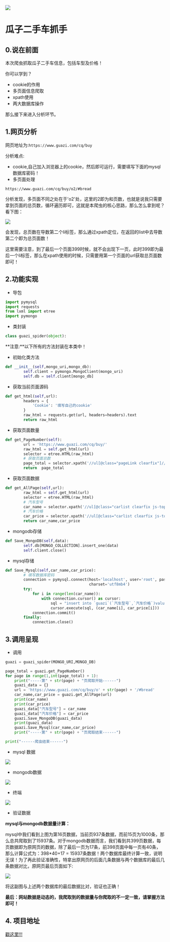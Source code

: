 
![](http://p20tr36iw.bkt.clouddn.com/guazi.png)

<!--more-->

# 瓜子二手车抓手

## 0.说在前面

本次爬虫抓取瓜子二手车信息，包括车型及价格！

你可以学到？

- cookie的作用
- 多页面信息爬取
- xpath使用
- 两大数据库操作

那么接下来进入分析环节。

## 1.网页分析

网页地址为:`https://www.guazi.com/cq/buy`

分析难点:

- cookie,自己加入浏览器上的cookie，然后即可运行，需要填写下面的mysql数据库密码！
- 多页面处理

`https://www.guazi.com/cq/buy/o2/#bread`

分析发现，多页面不同之处在于'o2'处，这里的2即为和页数，也就是说我只需要拿到页面的总页数，循环遍历即可，这就是本爬虫的核心思路，那么怎么拿到呢？看下图：

![](http://p20tr36iw.bkt.clouddn.com/guazi.png)

会发现，总页数在导数第二个li标签，那么通过xpath定位，在返回的list中去导数第二个即为总页面数！

这里需要注意，到了最后一个页面399时候，就不会出现下一页，此时399即为最后一个li标签，那么在xpath使用的时候，只需要用第一个页面的url获取总页面数即可！

## 2.功能实现

- 导包

```python
import pymysql
import requests
from lxml import etree
import pymongo
```

- 类封装

```python
class guazi_spider(object):
```

**注意:**以下所有的方法封装在本类中！

- 初始化类方法

```python
def __init__(self,mongo_uri,mongo_db):
        self.client = pymongo.MongoClient(mongo_uri)
        self.db = self.client[mongo_db]
```

- 获取当前页面源码

```python
def get_html(self,url):
        headers = {
            'Cookie': '填写自己的cookie'
        }
        raw_html = requests.get(url, headers=headers).text
        return raw_html
```

- 获取页面数量

```python
def get_PageNumber(self):
        url = 'https://www.guazi.com/cq/buy/'
        raw_html = self.get_html(url)
        selector = etree.HTML(raw_html)
        # 获取页面总数
        page_total = selector.xpath('//ul[@class="pageLink clearfix"]//li//span/text()')[-2]
        return  page_total
```

- 获取页面数据

```python
def get_AllPage(self,url):
        raw_html = self.get_html(url)
        selector = etree.HTML(raw_html)
        # 汽车型号
        car_name = selector.xpath('//ul[@class="carlist clearfix js-top"]//li//h2/text()')
        # 汽车价格
        car_price = selector.xpath('//ul[@class="carlist clearfix js-top"]//li//div[@class="t-price"]//p/text()')
        return car_name,car_price
```

- mongodb存储

```python
def Save_MongoDB(self,data):
        self.db[MONGO_COLLECTION].insert_one(data)
        self.client.close()
```

- mysql存储

```python
def Save_Mysql(self,car_name,car_price):
        # 填写数据库密码
        connection = pymysql.connect(host='localhost', user='root', password='xxx', db='scrapydb',
                                     charset='utf8mb4')
        try:
            for i in range(len(car_name)):
                with connection.cursor() as cursor:
                    sql = "insert into `guazi`(`汽车型号`,`汽车价格`)values(%s,%s)"
                    cursor.execute(sql, (car_name[i], car_price[i]))
            connection.commit()
        finally:
            connection.close()
```

## 3.调用呈现

- 调用

```python
guazi = guazi_spider(MONGO_URI,MONGO_DB)

page_total = guazi.get_PageNumber()
for page in range(1,int(page_total) + 1):
    print("-----第" + str(page) + "页爬取开始------")
    guazi_data = {}
    url = 'https://www.guazi.com/cq/buy/o' + str(page) + '/#bread'
    car_name,car_price = guazi.get_AllPage(url)
    print(car_name)
    print(car_price)
    guazi_data["汽车型号"] = car_name
    guazi_data["汽车价格"] = car_price
    guazi.Save_MongoDB(guazi_data)
    print(guazi_data)
    guazi.Save_Mysql(car_name,car_price)
    print("-----第" + str(page) + "页爬取结束------")

print("------爬虫结束------")
```

- mysql 数据

![](http://p20tr36iw.bkt.clouddn.com/car_mysql.png)

- mongodb数据

![](http://p20tr36iw.bkt.clouddn.com/car_mongodb.png)

- 终端

![](http://p20tr36iw.bkt.clouddn.com/car_terminal.png)

- 验证数据

**mysql与mongodb数据量计算：**

mysql中我们看到上图为第16页数据，当前页937条数据，而前15页为1000条，那么总共爬取到了15937条。对于mongodb数据而言，我们看到共399页数据，每页数据即为原网页的数据，除了最后一页为17条，前398页面中每一页有40条，那么计算公式为：398*40+17 = 15937条数据！两个数据库最终计算一致，说明无误！为了再此验证准确性，特拿出原网页的后面几条数据与两个数据库的最后几条数据对比，原网页最后页面如下:

![](http://p20tr36iw.bkt.clouddn.com/last_car.png)

将这副图与上述两个数据库的最后数据比对，验证也正确！

**最后：网站数据是动态的，我爬取到的数据量与你爬取的不一定一致，请掌握方法即可！**



## 4. 项目地址

[戳这里!!!](https://github.com/Light-City/guazi)

